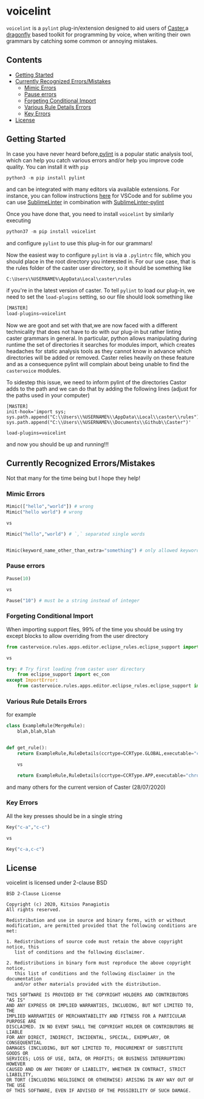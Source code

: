 # voicelint

`voicelint`  is a `pylint` plug-in/extension designed to aid users of [Caster](https://github.com/dictation-toolbox/Caster),a [dragonfly](https://github.com/dictation-toolbox/dragonfly) based toolkit for programming by voice, when writing their own grammars by catching some common or annoying mistakes. 

## Contents

<!-- MarkdownTOC  autolink="true" -->

- [Getting Started](#getting-started)
- [Currently Recognized Errors/Mistakes](#currently-recognized-errorsmistakes)
	- [Mimic Errors](#mimic-errors)
	- [Pause errors](#pause-errors)
	- [Forgeting Conditional Import](#forgeting-conditional-import)
	- [Various Rule Details Errors](#various-rule-details-errors)
	- [Key Errors](#key-errors)
- [License](#license)

<!-- /MarkdownTOC -->

## Getting Started

In case you have never heard before,[pylint](https://www.pylint.org/) is a popular static analysis tool, which can help you catch various errors and/or help you improve code quality. You can install it with `pip`

```python
python3 -m pip install pylint
```

and can be integrated with many editors via available extensions. For instance, you can follow instructions [here](https://code.visualstudio.com/docs/python/linting) for VSCode and for sublime you can use [SublimeLinter](https://packagecontrol.io/packages/SublimeLinter) in combination with [SublimeLinter-pylint](https://packagecontrol.io/packages/SublimeLinter-pylint)

Once you have done that, you need to install `voicelint` by similarly executing

```python
python37 -m pip install voicelint
```

and configure `pylint` to use this plug-in for our grammars!

Now the easiest way to configure `pylint` is via a `.pylintrc` file, which you should place in the root directory you interested in. For our use case, that is the rules folder of the caster user directory, so it should be something like

```
C:\Users\%USERNAME%\AppData\Local\caster\rules
```

if you're in the latest version of caster. To tell `pylint` to load our plug-in, we need to set the `load-plugins` setting, so our file should look something like

```python
[MASTER]
load-plugins=voicelint
```

Now we are goot and set with that,we are now faced with a different technicality that does not have to do with our plug-in but rather linting caster grammars in general. In particular, python allows manipulating during runtime  the set of directories it searches for modules import, which creates headaches for static analysis tools as they cannot know in advance which directories will be added or removed. Caster relies heavily on these feature and as a consequence pylint will complain about being unable to find the `castervoice` modules.

To sidestep this issue, we need to inform pylint of the directories Castor adds to the path and we can do that by adding the following lines (adjust for the paths used in your computer)

```
[MASTER]
init-hook='import sys; sys.path.append("C:\\Users\\%USERNAME%\\AppData\\Local\\caster\\rules"); sys.path.append("C:\\Users\\%USERNAME%\\Documents\\Github\\Caster")'

load-plugins=voicelint
```

and now you should be up and running!!! 


## Currently Recognized Errors/Mistakes

Not that many for the time being but I hope they help!

### Mimic Errors

```python
Mimic(["hello","world"]) # wrong
Mimic("hello world") # wrong

vs 

Mimic("hello","world") # `,` separated single words


Mimic(keyword_name_other_than_extra="something") # only allowed keyword is `extra` 
```

### Pause errors

```python
Pause(10) 

vs

Pause("10") # must be a string instead of integer 
```

### Forgeting Conditional Import

When importing support files, 99% of the time you should be using try except blocks to allow overriding from the user directory

```python
from castervoice.rules.apps.editor.eclipse_rules.eclipse_support import ec_con

vs

try: # Try first loading from caster user directory
    from eclipse_support import ec_con
except ImportError:    
    from castervoice.rules.apps.editor.eclipse_rules.eclipse_support import ec_con


```

### Various Rule Details Errors

for example

```python
class ExampleRule(MergeRule):
	blah,blah,blah


def get_rule():
	return ExampleRule,RuleDetails(ccrtype=CCRType.GLOBAL,executable="chrome")	

	vs 

	return ExampleRule,RuleDetails(ccrtype=CCRType.APP,executable="chrome")	
```

and many others for the current version of Caster (28/07/2020)


### Key Errors

All the key presses should be in a single string

```python
Key("c-a","c-c")

vs

Key("c-a,c-c")
```

## License

voicelint is licensed under 2-clause BSD 

```
BSD 2-Clause License

Copyright (c) 2020, Kitsios Panagiotis
All rights reserved.

Redistribution and use in source and binary forms, with or without
modification, are permitted provided that the following conditions are met:

1. Redistributions of source code must retain the above copyright notice, this
   list of conditions and the following disclaimer.

2. Redistributions in binary form must reproduce the above copyright notice,
   this list of conditions and the following disclaimer in the documentation
   and/or other materials provided with the distribution.

THIS SOFTWARE IS PROVIDED BY THE COPYRIGHT HOLDERS AND CONTRIBUTORS "AS IS"
AND ANY EXPRESS OR IMPLIED WARRANTIES, INCLUDING, BUT NOT LIMITED TO, THE
IMPLIED WARRANTIES OF MERCHANTABILITY AND FITNESS FOR A PARTICULAR PURPOSE ARE
DISCLAIMED. IN NO EVENT SHALL THE COPYRIGHT HOLDER OR CONTRIBUTORS BE LIABLE
FOR ANY DIRECT, INDIRECT, INCIDENTAL, SPECIAL, EXEMPLARY, OR CONSEQUENTIAL
DAMAGES (INCLUDING, BUT NOT LIMITED TO, PROCUREMENT OF SUBSTITUTE GOODS OR
SERVICES; LOSS OF USE, DATA, OR PROFITS; OR BUSINESS INTERRUPTION) HOWEVER
CAUSED AND ON ANY THEORY OF LIABILITY, WHETHER IN CONTRACT, STRICT LIABILITY,
OR TORT (INCLUDING NEGLIGENCE OR OTHERWISE) ARISING IN ANY WAY OUT OF THE USE
OF THIS SOFTWARE, EVEN IF ADVISED OF THE POSSIBILITY OF SUCH DAMAGE.
```
